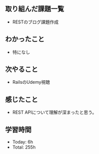 ## 取り組んだ課題一覧
- RESTのブログ課題作成
## わかったこと
- 特になし
## 次やること
- RailsのUdemy視聴
## 感じたこと
- REST APIについて理解が深まったと思う。
## 学習時間
- Today: 6h
- Total: 255h